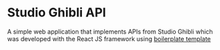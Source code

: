 # Studio Ghibli API

A simple web application that implements APIs from Studio Ghibli which was developed with the React JS framework using <a href="https://github.com/react-boilerplate/react-boilerplate"> boilerplate template</a>
